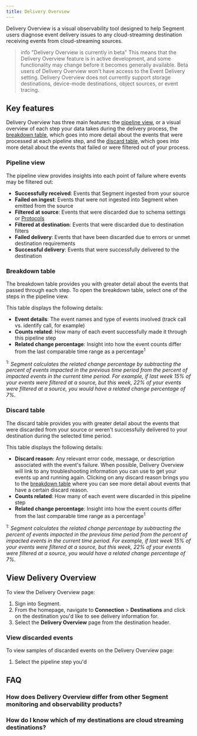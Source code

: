 ```yaml
---
title: Delivery Overview
---
```


Delivery Overview is a visual observability tool designed to help Segment users diagnose event delivery issues to any cloud-streaming destination receiving events from cloud-streaming sources. 

> info "Delivery Overview is currently in beta"
> This means that the Delivery Overview feature is in active development, and some functionality may change before it becomes generally available. Beta users of Delivery Overview won't have access to the Event Delivery setting. Delivery Overview does not currently support storage destinations, device-mode destinations, object sources, or event tracing. 

## Key features

Delivery Overview has three main features: the [pipeline view](#pipeline-view), or a visual overview of each step your data takes during the delivery process, the [breakdown table](#breakdown-table), which goes into more detail about the events that were processed at each pipeline step, and the [discard table](#discard-table), which goes into more detail about the events that failed or were filtered out of your process. 

### Pipeline view
The pipeline view provides insights into each point of failure where events may be filtered out:
- **Successfully received**: Events that Segment ingested from your source
- **Failed on ingest**: Events that were not ingested into Segment when emitted from the source
- **Filtered at source**: Events that were discarded due to schema settings or [Protocols](/docs/protocols/)
- **Filtered at destination**: Events that were discarded due to destination filters
- **Failed delivery**: Events that have been discarded due to errors or unmet destination requirements
- **Successful delivery**: Events that were successfully delivered to the destination

### Breakdown table
The breakdown table provides you with greater detail about the events that passed through each step. To open the breakdown table, select one of the steps in the pipeline view. 

This table displays the following details:
- **Event details**: The event names and type of events involved (track call vs. identify call, for example)
- **Counts related**: How many of each event successfully made it through this pipeline step
- **Related change percentage**: Insight into how the event counts differ from the last comparable time range as a percentage<sup>1</sup>

<sup>1:</sup> *Segment calculates the related change percentage by subtracting the percent of events impacted in the previous time period from the percent of impacted events in the current time period. For example, if last week 15% of your events were filtered at a source, but this week, 22% of your events were filtered at a source, you would have a related change percentage of 7%.*

<!--- Is this abs value? or can you have negative% related change percentage--->


### Discard table
The discard table provides you with greater detail about the events that were discarded from your source or weren't successfully delivered to your destination during the selected time period. 

This table displays the following details:
- **Discard reason**: Any relevant error code, message, or description associated with the event's failure. When possible, Delivery Overview will link to any troubleshooting information you can use to get your events up and running again. Clicking on any discard reason brings you to the [breakdown table](#breakdown-table,) where you can see more detail about events that have a certain discard reason.
- **Counts related**: How many of each event were discarded in this pipeline step
- **Related change percentage**: Insight into how the event counts differ from the last comparable time range as a percentage<sup>1</sup>

<sup>1:</sup> *Segment calculates the related change percentage by subtracting the percent of events impacted in the previous time period from the percent of impacted events in the current time period. For example, if last week 15% of your events were filtered at a source, but this week, 22% of your events were filtered at a source, you would have a related change percentage of 7%.*

## View Delivery Overview
To view the Delivery Overview page:
1. Sign into Segment.
2. From the homepage, navigate to **Connection** > **Destinations** and click on the destination you'd like to see delivery information for.
3. Select the **Delivery Overview** page from the destination header.

### View discarded events
To view samples of discarded events on the Delivery Overview page:
1. Select the pipeline step you'd


## FAQ

### How does Delivery Overview differ from other Segment monitoring and observability products?

### How do I know which of my destinations are cloud streaming destinations?

